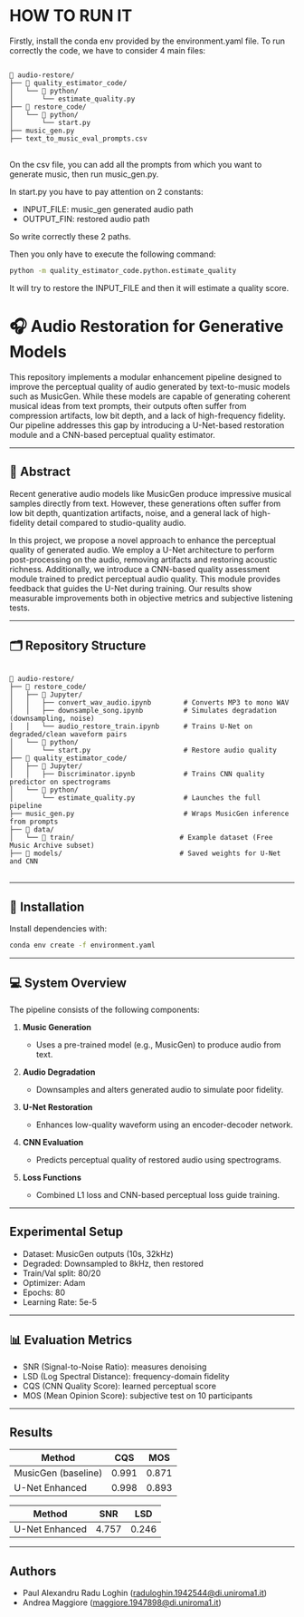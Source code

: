 # HOW TO RUN IT
Firstly, install the conda env provided by the environment.yaml file. To run correctly the code, we have to consider 4 main files:
<pre>
<code>
📁 audio-restore/
├── 📂 quality_estimator_code/
│   └── 📂 python/
│       └── estimate_quality.py
├── 📂 restore_code/
│   └── 📂 python/
│       └── start.py
├── music_gen.py
├── text_to_music_eval_prompts.csv
</code>
</pre>

On the csv file, you can add all the prompts from which you want to generate music, then run music_gen.py.

In start.py you have to pay attention on 2 constants:
- INPUT_FILE: music_gen generated audio path
- OUTPUT_FIN: restored audio path

So write correctly these 2 paths. 

Then you only have to execute the following command:
```bash
python -m quality_estimator_code.python.estimate_quality
```
It will try to restore the INPUT_FILE and then it will estimate a quality score.


# 🎧 Audio Restoration for Generative Models

This repository implements a modular enhancement pipeline designed to improve the perceptual quality of audio generated by text-to-music models such as MusicGen. While these models are capable of generating coherent musical ideas from text prompts, their outputs often suffer from compression artifacts, low bit depth, and a lack of high-frequency fidelity. Our pipeline addresses this gap by introducing a U-Net-based restoration module and a CNN-based perceptual quality estimator.

---

## 🧠 Abstract

Recent generative audio models like MusicGen produce impressive musical samples directly from text. However, these generations often suffer from low bit depth, quantization artifacts, noise, and a general lack of high-fidelity detail compared to studio-quality audio. 

In this project, we propose a novel approach to enhance the perceptual quality of generated audio. We employ a U-Net architecture to perform post-processing on the audio, removing artifacts and restoring acoustic richness. Additionally, we introduce a CNN-based quality assessment module trained to predict perceptual audio quality. This module provides feedback that guides the U-Net during training. Our results show measurable improvements both in objective metrics and subjective listening tests.

---

## 🗂️ Repository Structure

<pre>
<code>
📁 audio-restore/
├── 📂 restore_code/
│   ├── 📂 Jupyter/
│   │   ├── convert_wav_audio.ipynb        # Converts MP3 to mono WAV
│   │   ├── downsample_song.ipynb          # Simulates degradation (downsampling, noise)
│   │   └── audio_restore_train.ipynb      # Trains U-Net on degraded/clean waveform pairs
│   └── 📂 python/
│       └── start.py                       # Restore audio quality
├── 📂 quality_estimator_code/
│   ├── 📂 Jupyter/
│   │   ├── Discriminator.ipynb            # Trains CNN quality predictor on spectrograms
│   └── 📂 python/
│       └── estimate_quality.py            # Launches the full pipeline
├── music_gen.py                           # Wraps MusicGen inference from prompts
├── 📂 data/
│   └── 📂 train/                          # Example dataset (Free Music Archive subset)
├── 📂 models/                             # Saved weights for U-Net and CNN
</code>
</pre>
---

## 🔩 Installation
Install dependencies with:
```bash
conda env create -f environment.yaml
```
---

## 💻 System Overview

The pipeline consists of the following components:

1. **Music Generation**
   - Uses a pre-trained model (e.g., MusicGen) to produce audio from text.

2. **Audio Degradation**
   - Downsamples and alters generated audio to simulate poor fidelity.

3. **U-Net Restoration**
   - Enhances low-quality waveform using an encoder-decoder network.

4. **CNN Evaluation**
   - Predicts perceptual quality of restored audio using spectrograms.

5. **Loss Functions**
   - Combined L1 loss and CNN-based perceptual loss guide training.


---

## Experimental Setup

- Dataset: MusicGen outputs (10s, 32kHz)
- Degraded: Downsampled to 8kHz, then restored
- Train/Val split: 80/20
- Optimizer: Adam
- Epochs: 80
- Learning Rate: 5e-5

---

## 📊 Evaluation Metrics

- SNR (Signal-to-Noise Ratio): measures denoising
- LSD (Log Spectral Distance): frequency-domain fidelity
- CQS (CNN Quality Score): learned perceptual score
- MOS (Mean Opinion Score): subjective test on 10 participants

---

## Results

| Method              |  CQS   |  MOS   |
|---------------------|--------|--------|
| MusicGen (baseline) | 0.991  | 0.871  |
| U-Net Enhanced      | 0.998  | 0.893  |

| Method              |  SNR   |  LSD   |
|---------------------|--------|--------|
| U-Net Enhanced      | 4.757  | 0.246  |

---

## Authors

- Paul Alexandru Radu Loghin (raduloghin.1942544@di.uniroma1.it)
- Andrea Maggiore (maggiore.1947898@di.uniroma1.it)


